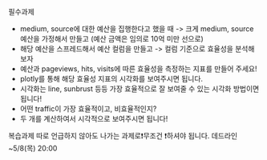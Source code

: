 필수과제

- medium, source에 대한 예산을 집행한다고 했을 때 -> 크게 medium, source 예산을 가정해서 만들고 (예산 금액은 임의로 10억 미만 선으로)
- 해당 예산을 스프레드해서 예산 컬럼을 만들고 -> 컬럼 기준으로 효율성을 분석해 보자
- 예산과 pageviews, hits, visits에 따른 효율성을 측정하는 지표를 만들어 주세요!
- plotly를 통해 해당 효율성 지표의 시각화를 보여주시면 됩니다.
- 시각화는 line, sunbrust 등등 가장 효율적으로 잘 보여줄 수 있는 시각화 방법이면 됩니다!
- 어떤 traffic이 가장 효율적이고, 비효율적인지?
- 두 개를 계산하여서 시각적으로 보여주시면 됩니다!

복습과제
따로 언급하지 않아도 나가는 과제로❗무조건 ❗하셔야 됩니다.
데드라인 ~5/8(목) 20:00

